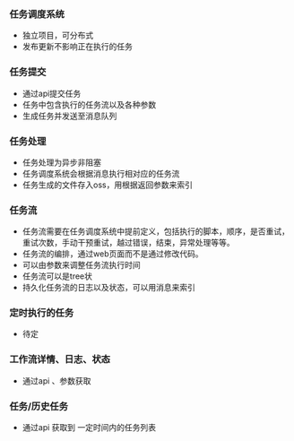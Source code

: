 ### 任务调度系统
- 独立项目，可分布式
- 发布更新不影响正在执行的任务

### 任务提交
- 通过api提交任务
- 任务中包含执行的任务流以及各种参数
- 生成任务并发送至消息队列

### 任务处理
- 任务处理为异步非阻塞
- 任务调度系统会根据消息执行相对应的任务流
- 任务生成的文件存入oss，用根据返回参数来索引

### 任务流
- 任务流需要在任务调度系统中提前定义，包括执行的脚本，顺序，是否重试，重试次数，手动干预重试，越过错误，结束，异常处理等等。
- 任务流的编排，通过web页面而不是通过修改代码。
- 可以由参数来调整任务流执行时间
- 任务流可以是tree状
- 持久化任务流的日志以及状态，可以用消息来索引

### 定时执行的任务
- 待定

### 工作流详情、日志、状态
- 通过api 、参数获取

### 任务/历史任务
- 通过api 获取到 一定时间内的任务列表
